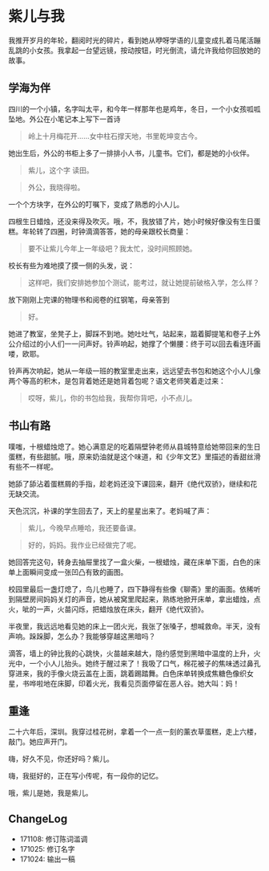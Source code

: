 # 紫儿与我

我推开岁月的年轮，翻阅时光的碎片，看到她从咿呀学语的儿童变成扎着马尾活蹦乱跳的小女孩。我拿起一台望远镜，按动按钮，时光倒流，请允许我给你回放她的故事。

## 学海为伴

四川的一个小镇，名字叫太平，和今年一样那年也是鸡年，冬日，一个小女孩呱呱坠地。外公在小笔记本上写下一首诗

> 岭上十月梅花开......女中柱石撑天地，书里乾坤变古今。

她出生后，外公的书柜上多了一排排小人书，儿童书。它们，都是她的小伙伴。

> 紫儿，这个字 读田。

> 外公，我晓得啦。

一个个方块字，在外公的叮嘱下，变成了熟悉的小人儿。

四根生日蜡烛，还没来得及吹灭。哦，不，我放错了片，她小时候好像没有生日蛋糕。年轮转了四圈，时钟滴滴答答，她的母亲跟校长商量：

> 要不让紫儿今年上一年级吧？我太忙，没时间照顾她。

校长有些为难地摸了摸一侧的头发，说：

> 这样吧，我们安排她参加个测试，能考过，就让她提前破格入学，怎么样？

放下刚刚上完课的物理书和阅卷的红钢笔，母亲答到

> 好。

她进了教室，坐凳子上，脚踩不到地。她吐吐气，站起来，踮着脚提笔和卷子上外公介绍过的小人们一一问声好。铃声响起，她撑了个懒腰：终于可以回去看连环画喽，欧耶。

铃声再次响起，她从一年级一班的教室里走出来，远远望去书包和她这个小人儿像两个等高的积木，是包背着她还是她背着包呢？语文老师笑着走过来：

> 哎呀，紫儿，你的书包给我，我帮你背吧，小不点儿。

## 书山有路

噗嗤，十根蜡烛熄了。她心满意足的吃着隔壁钟老师从县城特意给她带回来的生日蛋糕，有些甜腻。哦，原来奶油就是这个味道，和《少年文艺》里描述的香甜丝滑有些不一样呢。

她舔了舔沾着蛋糕屑的手指，趁老妈还没下课回来，翻开《绝代双骄》，继续和花无缺交流。

天色沉沉，补课的学生回去了，天上的星星出来了。老妈喊了声：

> 紫儿，今晚早点睡哈，我还要备课。


> 好的，妈妈。我作业已经做完了呢。

她回答完这句，转身去抽屉里找了一盒火柴，一根蜡烛，藏在床单下面，白色的床单上面瞬间变成一张凹凸有致的画图。

校园里最后一盏灯熄了，鸟儿也睡了，四下静得有些像《聊斋》里的画面。依稀听到隔壁房间妈妈关灯的声音，她从被窝里爬起来，熟练地掀开床单，拿出蜡烛，点火，呲的一声，火苗闪烁，把蜡烛放在床头，翻开《绝代双骄》。

半夜里，我远远地看见她的床上一团火光，我张了张嗓子，想喊救命。半天，没有声响。跺跺脚，怎么办？我能够穿越这黑暗吗？


滴答，墙上的钟比我的心跳快，火苗越来越大，隐约感觉到黑暗中温度的上升，火光中，一个小人儿抬头。她终于醒过来了！我吸了口气，棉花被子的焦味透过鼻孔穿进来，我的手像火烧云盖在上面，跳着踢踏舞。白色床单转换成焦糖色像织女星，书哗啦地在床脚，印着火光，我看见页面停留在恶人谷。她大叫：妈！

## 重逢

二十六年后，深圳。我穿过桂花树，拿着一个一点一刻的薰衣草蛋糕，走上六楼，敲门。她应声开门。

嗨，好久不见，你还好吗？紫儿。

嗨，我挺好的，正在写小传呢，有一段你的记忆。

哦，紫儿是她，我是紫儿。 

## ChangeLog

- 171108: 修订陈词滥调
- 171025: 修订名字
- 171024: 输出一稿
